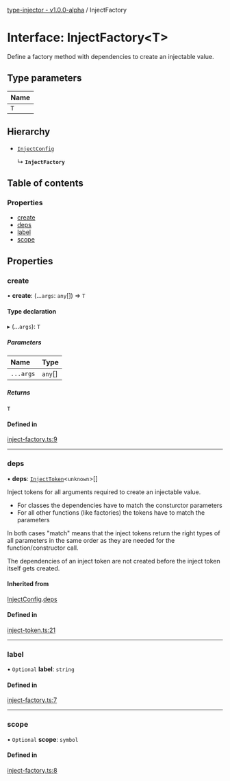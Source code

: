 [type-injector - v1.0.0-alpha](../README.md) / InjectFactory

# Interface: InjectFactory<T\>

Define a factory method with dependencies to create an injectable value.

## Type parameters

| Name |
| :------ |
| `T` |

## Hierarchy

- [`InjectConfig`](InjectConfig.md)

  ↳ **`InjectFactory`**

## Table of contents

### Properties

- [create](InjectFactory.md#create)
- [deps](InjectFactory.md#deps)
- [label](InjectFactory.md#label)
- [scope](InjectFactory.md#scope)

## Properties

### create

• **create**: (...`args`: `any`[]) => `T`

#### Type declaration

▸ (...`args`): `T`

##### Parameters

| Name | Type |
| :------ | :------ |
| `...args` | `any`[] |

##### Returns

`T`

#### Defined in

[inject-factory.ts:9](https://github.com/e-hein/type-inject/blob/5c37f1b/src/inject-factory.ts#L9)

___

### deps

• **deps**: [`InjectToken`](../README.md#injecttoken)<`unknown`\>[]

Inject tokens for all arguments required to create an injectable value.

- For classes the dependencies have to match the consturctor parameters
- For all other functions (like factories) the tokens have to match the parameters

In both cases "match" means that the inject tokens return the right types of
all parameters in the same order as they are needed for the function/constructor call.

The dependencies of an inject token are not created before the inject token
itself gets created.

#### Inherited from

[InjectConfig](InjectConfig.md).[deps](InjectConfig.md#deps)

#### Defined in

[inject-token.ts:21](https://github.com/e-hein/type-inject/blob/5c37f1b/src/inject-token.ts#L21)

___

### label

• `Optional` **label**: `string`

#### Defined in

[inject-factory.ts:7](https://github.com/e-hein/type-inject/blob/5c37f1b/src/inject-factory.ts#L7)

___

### scope

• `Optional` **scope**: `symbol`

#### Defined in

[inject-factory.ts:8](https://github.com/e-hein/type-inject/blob/5c37f1b/src/inject-factory.ts#L8)
